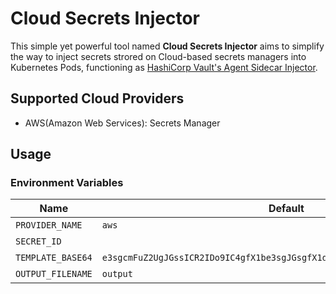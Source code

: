 # Cloud Secrets Injector

This simple yet powerful tool named **Cloud Secrets Injector** aims to simplify
the way to inject secrets strored on Cloud-based secrets managers into
Kubernetes Pods, functioning as [HashiCorp Vault's Agent Sidecar
Injector](https://www.vaultproject.io/docs/platform/k8s/injector).

## Supported Cloud Providers
- AWS(Amazon Web Services): Secrets Manager

## Usage

### Environment Variables

| **Name**          | **Default**                                                                | **Required** |
|-------------------|----------------------------------------------------------------------------|--------------|
| `PROVIDER_NAME`   | `aws`                                                                      | false        |
| `SECRET_ID`       |                                                                            | true         |
| `TEMPLATE_BASE64` | `e3sgcmFuZ2UgJGssICR2IDo9IC4gfX1be3sgJGsgfX1dCnt7ICR2IH19Cgp7eyBlbmQgfX0K` | false        |
| `OUTPUT_FILENAME` | `output`                                                                   | false        |